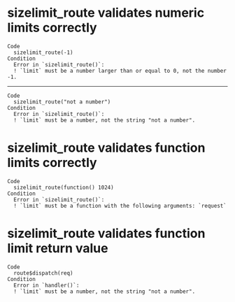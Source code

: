 # sizelimit_route validates numeric limits correctly

    Code
      sizelimit_route(-1)
    Condition
      Error in `sizelimit_route()`:
      ! `limit` must be a number larger than or equal to 0, not the number -1.

---

    Code
      sizelimit_route("not a number")
    Condition
      Error in `sizelimit_route()`:
      ! `limit` must be a number, not the string "not a number".

# sizelimit_route validates function limits correctly

    Code
      sizelimit_route(function() 1024)
    Condition
      Error in `sizelimit_route()`:
      ! `limit` must be a function with the following arguments: `request`

# sizelimit_route validates function limit return value

    Code
      route$dispatch(req)
    Condition
      Error in `handler()`:
      ! `limit` must be a number, not the string "not a number".

